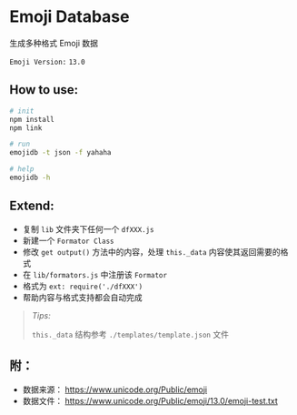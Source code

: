 # Emoji Database

生成多种格式 Emoji 数据

`Emoji Version:` `13.0`

## How to use:

```bash
# init
npm install
npm link

# run
emojidb -t json -f yahaha

# help
emojidb -h
```

## Extend:

- 复制 `lib` 文件夹下任何一个 `dfXXX.js`
- 新建一个 `Formator Class`
- 修改 `get output()` 方法中的内容，处理 `this._data` 内容使其返回需要的格式
- 在 `lib/formators.js` 中注册该 `Formator`
- 格式为 `ext: require('./dfXXX')`
- 帮助内容与格式支持都会自动完成

> _Tips:_ 
>
> `this._data` 结构参考 `./templates/template.json` 文件

## 附：

- 数据来源： https://www.unicode.org/Public/emoji
- 数据文件： https://www.unicode.org/Public/emoji/13.0/emoji-test.txt
